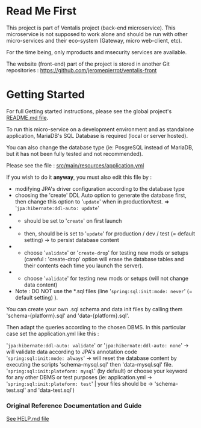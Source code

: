 # Read Me First
This project is part of Ventalis project (back-end microservice).
This microservice is not supposed to work alone and should be run with other micro-services
and their eco-system (Gateway, micro web-client, etc).

For the time being, only mproducts and msecurity services are available.

The website (front-end) part of the project is stored in another Git repositories :
https://github.com/jeromepierrot/ventalis-front

# Getting Started
For full Getting started instructions, please see the global project's [README.md file](../README.md).

To run this micro-service on a development environment and as standalone application, MariaDB's SQL Database is required (local or server hosted).

You can also change the database type (ie: PosgreSQL instead of MariaDB, but it has not been fully tested and not recommended).

Please see the file : [src/main/resources/application.yml]([application.yml](src%2Fmain%2Fresources%2Fapplication.yml))

If you wish to do it **anyway**, you must also edit this file by :
- modifying JPA's driver configuration according to the database type
- choosing the 'create' DDL Auto option to generate the database first, then change this option to '`update`' when in production/test.
=>  '`jpa:hibernate:ddl-auto: update`' 
 - - should be set to '`create`' on first launch
 - - then, should be is set to '`update`' for production / dev / test (= default setting) -> to persist database content
 - - choose '`validate`' or '`create-drop`' for testing new mods or setups (careful : 'create-drop' option will erase the database tables and their contents each time you launch the server).
 - - choose '`validate`' for testing new mods or setups (will not change data content)
 - Note : DO NOT use the *.sql files (line '`spring:sql:init:mode: never`' (= default setting) ).

You can create your own .sql schema and data init files by calling them 'schema-{platform}.sql' and 'data-{platform}.sql'.

Then adapt the queries according to the chosen DBMS. In this particular case set the application.yml like this :

'`jpa:hibernate:ddl-auto: validate`' or '`jpa:hibernate:ddl-auto: none`' -> will validate data according to JPA's annotation code
'`spring:sql:init:mode: always`' -> will reset the database content by executing the scripts 'schema-mysql.sql' then 'data-mysql.sql' file.
'`spring:sql:init:plateform: mysql`' (by default) or choose your keyword for any other DBMS or test purposes 
(ie: application.yml -> '`spring:sql:init:plateform: test`' | your files should be  -> 'schema-test.sql' and 'data-test.sql')

### Original Reference Documentation and Guide
[See HELP.md file](./HELP.md)